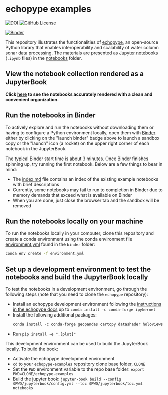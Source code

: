 # echopype examples

<div>
  <a href="https://doi.org/10.5281/zenodo.5618177">
    <img src="https://img.shields.io/badge/DOI-10.5281/zenodo.5618177-blue" alt="DOI">
  </a>

  <a href="https://raw.githubusercontent.com/OSOceanAcoustics/echopype-examples/main/LICENSE">
    <img alt="GitHub License" src="https://img.shields.io/github/license/OSOceanAcoustics/echopype-examples">
  </a>
</div>

[![Binder](https://mybinder.org/badge_logo.svg)](https://mybinder.org/v2/gh/OSOceanAcoustics/echopype-examples/main?labpath=notebooks/index.ipynb)

This repository illustrates the functionalities of [echopype](https://echopype.readthedocs.io/en/stable/), an open-source Python library that enables interoperability and scalability of water column sonar data processing. 
The materials are presented as [Jupyter notebooks](https://realpython.com/jupyter-notebook-introduction/) (`.ipynb` files) in the [notebooks](https://github.com/OSOceanAcoustics/echopype-examples/tree/main/notebooks) folder.
 
## View the notebook collection rendered as a JupyterBook
**Click [here](https://osoceanacoustics.github.io/echopype-examples/) to see the notebooks accurately rendered with a clean and convenient organization.**

## Run the notebooks in Binder
To actively explore and run the notebooks without downloading them or having to configure a Python environment locally, open them with [Binder](https://mybinder.org) either by clicking on the "launch binder" badge above to launch a sandbox copy or the "launch" icon (a rocket) on the upper right corner of each notebook in the JupyterBook. 

The typical Binder start time is about 3 minutes. Once Binder finishes spinning up, try running the first notebook. Below are a few things to bear in mind:
- The [index.md](https://github.com/OSOceanAcoustics/echopype-examples/blob/main/notebooks/index.md) file contains an index of the existing example notebooks with brief descriptions
- Currently, some notebooks may fail to run to completion in Binder due to memory demands that exceed what is available on Binder
- When you are done, just close the browser tab and the sandbox will be removed

## Run the notebooks locally on your machine
To run the notebooks locally in your computer, clone this repository and create a conda environment using the conda environment file [environment.yml](https://github.com/OSOceanAcoustics/echopype-examples/blob/main/binder/environment.yml) found in the `binder` folder:

```bash
conda env create -f environment.yml
```

## Set up a development environment to test the notebooks and build the JupyterBook locally
To test the notebooks in a development environment, go through the following steps (note that you need to clone the `echopype` repository):
- Install an echopype development environment following the
 [instructions in the echopype docs](https://echopype.readthedocs.io/en/stable/contributing.html#installation-for-echopype-development) up to `conda install -c conda-forge ipykernel`
- Install the following additional packages:
  ```python
  conda install -c conda-forge geopandas cartopy datashader holoviews hvplot
  ```
- Run `pip install -e ".[plot]"`

This development environment can be used to build the JupyterBook locally. To build the book:

- Activate the echopype development environment
- `cd` to your `echopype-examples` repository clone base folder, `CLONE`
- Set the `PWD` environment variable to the repo base folder:
  `export PWD=CLONE/echopype-examples`
- Build the jupyter book:
  `jupyter-book build --config $PWD/jupyterbook/config.yml --toc $PWD/jupyterbook/toc.yml notebooks`
